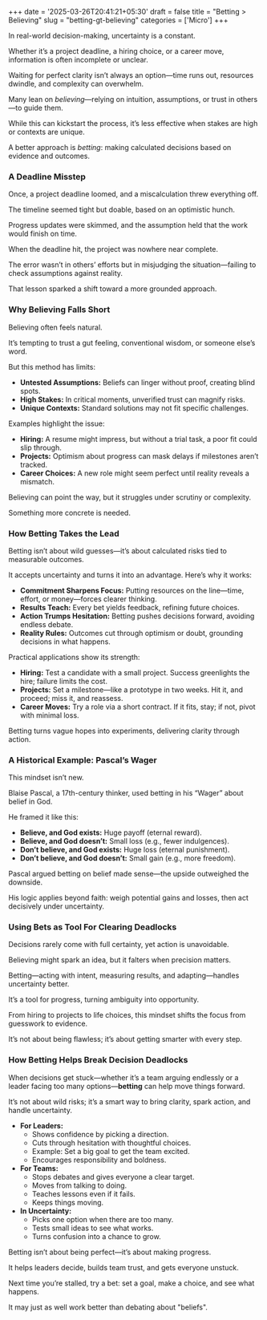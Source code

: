 
+++
date = '2025-03-26T20:41:21+05:30'
draft = false
title = "Betting > Believing"
slug = "betting-gt-believing"
categories = ['Micro']
+++


In real-world decision-making, uncertainty is a constant. 

Whether it’s a project deadline, a hiring choice, or a career move, information is often incomplete or unclear.

 Waiting for perfect clarity isn’t always an option—time runs out, resources dwindle, and complexity can overwhelm.
 
 Many lean on *believing*—relying on intuition, assumptions, or trust in others—to guide them. 
 
 While this can kickstart the process, it’s less effective when stakes are high or contexts are unique. 
 
 A better approach is *betting*: making calculated decisions based on evidence and outcomes. 
 
### A Deadline Misstep

Once, a project deadline loomed, and a miscalculation threw everything off. 

The timeline seemed tight but doable, based on an optimistic hunch. 

Progress updates were skimmed, and the assumption held that the work would finish on time. 

When the deadline hit, the project was nowhere near complete. 

The error wasn’t in others’ efforts but in misjudging the situation—failing to check assumptions against reality.

That lesson sparked a shift toward a more grounded approach.

### Why Believing Falls Short

Believing often feels natural.

It’s tempting to trust a gut feeling, conventional wisdom, or someone else’s word. 

But this method has limits:

- **Untested Assumptions:** Beliefs can linger without proof, creating blind spots.
- **High Stakes:** In critical moments, unverified trust can magnify risks.
- **Unique Contexts:** Standard solutions may not fit specific challenges.

Examples highlight the issue:

- **Hiring:** A resume might impress, but without a trial task, a poor fit could slip through.
- **Projects:** Optimism about progress can mask delays if milestones aren’t tracked.
- **Career Choices:** A new role might seem perfect until reality reveals a mismatch.

Believing can point the way, but it struggles under scrutiny or complexity. 

Something more concrete is needed.

### How Betting Takes the Lead

Betting isn’t about wild guesses—it’s about calculated risks tied to measurable outcomes. 

It accepts uncertainty and turns it into an advantage. Here’s why it works:

- **Commitment Sharpens Focus:** Putting resources on the line—time, effort, or money—forces clearer thinking.
- **Results Teach:** Every bet yields feedback, refining future choices.
- **Action Trumps Hesitation:** Betting pushes decisions forward, avoiding endless debate.
- **Reality Rules:** Outcomes cut through optimism or doubt, grounding decisions in what happens.

Practical applications show its strength:

- **Hiring:** Test a candidate with a small project. Success greenlights the hire; failure limits the cost.
- **Projects:** Set a milestone—like a prototype in two weeks. Hit it, and proceed; miss it, and reassess.
- **Career Moves:** Try a role via a short contract. If it fits, stay; if not, pivot with minimal loss.

Betting turns vague hopes into experiments, delivering clarity through action.

### A Historical Example: Pascal’s Wager

This mindset isn’t new. 

Blaise Pascal, a 17th-century thinker, used betting in his “Wager” about belief in God. 

He framed it like this:

- **Believe, and God exists:** Huge payoff (eternal reward).
- **Believe, and God doesn’t:** Small loss (e.g., fewer indulgences).
- **Don’t believe, and God exists:** Huge loss (eternal punishment).
- **Don’t believe, and God doesn’t:** Small gain (e.g., more freedom).

Pascal argued betting on belief made sense—the upside outweighed the downside. 

His logic applies beyond faith: weigh potential gains and losses, then act decisively under uncertainty.

### Using Bets as Tool For Clearing Deadlocks

Decisions rarely come with full certainty, yet action is unavoidable. 

Believing might spark an idea, but it falters when precision matters. 

Betting—acting with intent, measuring results, and adapting—handles uncertainty better. 

It’s a tool for progress, turning ambiguity into opportunity.

From hiring to projects to life choices, this mindset shifts the focus from guesswork to evidence. 

It’s not about being flawless; it’s about getting smarter with every step.


### How Betting Helps Break Decision Deadlocks

When decisions get stuck—whether it’s a team arguing endlessly or a leader facing too many options—**betting** can help move things forward. 

It’s not about wild risks; it’s a smart way to bring clarity, spark action, and handle uncertainty. 


-   **For Leaders:**
    -   Shows confidence by picking a direction.
    -   Cuts through hesitation with thoughtful choices.
    -   Example: Set a big goal to get the team excited.
    -   Encourages responsibility and boldness.
-   **For Teams:**
    -   Stops debates and gives everyone a clear target.
    -   Moves from talking to doing.
    -   Teaches lessons even if it fails.
    -   Keeps things moving.
-   **In Uncertainty:**
    -   Picks one option when there are too many.
    -   Tests small ideas to see what works.
    -   Turns confusion into a chance to grow.

Betting isn’t about being perfect—it’s about making progress. 

It helps leaders decide, builds team trust, and gets everyone unstuck. 

Next time you’re stalled, try a bet: set a goal, make a choice, and see what happens.

It may just as well work better than debating about "beliefs".